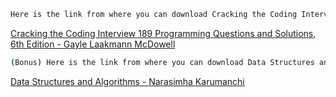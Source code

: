 ```sh
Here is the link from where you can download Cracking the Coding Interview, 6th Edition - Gayle Laakmann McDowell.
```
[Cracking the Coding Interview 189 Programming Questions and Solutions, 6th Edition - Gayle Laakmann McDowell](https://mega.nz/file/z5ZSHarb#3DTjWmyQpgXSF0IqsLaols-A2oEQ8QQGkIklGzxotP8)

```sh
(Bonus) Here is the link from where you can download Data Structures and Algorithms Made Easy - Narasimha Karumanchi.
```

[Data Structures and Algorithms - Narasimha Karumanchi](https://mega.nz/file/20JSBIJD#QJwI5JJCWEoQ_VXSuHRpfqgZnWS7li07PCjONhTX1xc)
